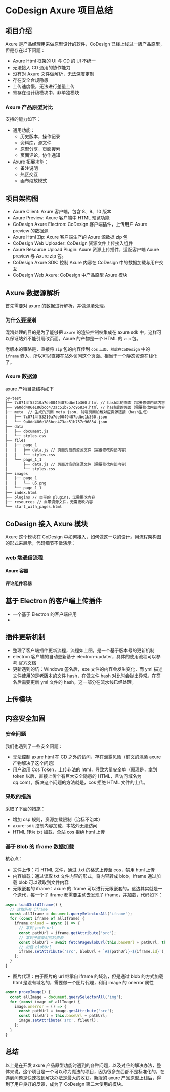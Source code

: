 # CoDesign Axure 项目总结

<script setup>
import FigmaContainer from '/components/FigmaContainer.vue'
</script>

## 项目介绍

Axure 是产品经理用来做原型设计的软件，CoDesign 已经上线过一版产品原型，但是存在以下问题：

- Axure Html 框架的 UI 与 CD 的 UI 不统一
- 无法接入 CD 通用的协作能力
- 没有对 Axure 文件做解析，无法深度定制
- 存在安全合规隐患
- 上传速度慢，无法进行差量上传
- 寄存在设计稿模块中，非单独模块

### Axure 产品原型对比

<FigmaContainer url="https://www.figma.com/file/E2utI9rEseFTc7tJ3Bbl9o/blog?type=whiteboard&node-id=4915-3033&t=oyHf5qQSFlbfnhzh-4"/>

支持的能力如下：

- 通用功能：
  - 历史版本，操作记录
  - 资料库，源文件
  - 原型分享，页面搜索
  - 页面评论，协作通知
- Axure 拓展功能：
  - 备注说明
  - 热区交互
  - 画布缩放模式

## 项目架构图

<FigmaContainer url="https://www.figma.com/file/E2utI9rEseFTc7tJ3Bbl9o/blog?type=whiteboard&node-id=1266%3A465&t=VhmgWJhomfVcVNWz-1"/>

- Axure Client: Axure 客户端，包含 8、9、10 版本
- Axure Preview: Axure 客户端中 HTML 预览功能
- CoDesign Axure Electron: CoDesign 客户端插件，上传用户 Axure preview 的数据源
- Axure Html Zip: Axure 客户端生产的 Axure 源数据 zip 包
- CoDesign Web Uploader: CoDesign 资源文件上传接入组件
- Axure Resource Upload Plugin: Axure 资源上传插件，适配客户端 Axure preview 与 Axure zip 包。
- CoDesign Axure SDK: 控制 Axure 内容在 CoDesign 中的数据加载与用户交互
- CoDesign Web Axure: CoDesign 中产品原型 Axure 模块

## Axure 数据源解析

首先需要对 axure 的数据进行解析，并做混淆处理。

### 为什么要混淆

混淆处理的目的是为了能够把 `axure` 的渲染控制权集成在 axure sdk 中，这样可以保证站外不能引用改页面。Axure 的产物是一个 HTML 的 `zip` 包。

老版本的策略是，直接将 `zip` 包的内容传到 `cos` `上面，然后在CoDesign` 中的 `iframe` 嵌入，所以可以直接在站外访问这个页面。相当于一个静态资源在线化了。

### Axure 数据源

axure 产物目录结构如下

```txt
py-test
├── 7c0714f53210a7de0049487bdbe1b360.html // hash后的页面（需要修改内部内容）
├── 9a0dd486e186bcc473ac51b757c96834.html // hash后的页面（需要修改内部内容）
├── meta  // 生成的页面 meta.json, 前端页面加载对应资源链接（hash生成）
│   ├── 7c0714f53210a7de0049487bdbe1b360.json
│   └── 9a0dd486e186bcc473ac51b757c96834.json
├── data
│   ├── document.js
│   └── styles.css
├── files
│   ├── page_1
│   │   ├── data.js // 页面对应的资源文件（需要修改内部内容）
│   │   └── styles.css
│   └── page_1_1
│       ├── data.js // 页面对应的资源文件（需要修改内部内容）
│       └── styles.css
├── images
│   ├── page_1
│   │   └── u6.png
│   └── page_1_1
├── index.html
├── plugins // 自带的 plugins，无需更改内容
├── resources // 自带资源文件，无需更改内容
└── start_with_pages.html
```

## CoDesign 接入 Axure 模块

Axure 这个模块在 CoDesign 中如何接入，如何做这一块的设计。用流程架构图的形式来展示，代码细节不做演示：

### web 端通信流程

<FigmaContainer url="https://www.figma.com/file/E2utI9rEseFTc7tJ3Bbl9o/blog?type=whiteboard&node-id=1598-982&t=oyHf5qQSFlbfnhzh-4"/>

#### Axure 容器

<FigmaContainer url="https://www.figma.com/file/E2utI9rEseFTc7tJ3Bbl9o/blog?type=whiteboard&node-id=1598-1000&t=oyHf5qQSFlbfnhzh-4"/>

#### 评论组件容器

<FigmaContainer url="https://www.figma.com/file/E2utI9rEseFTc7tJ3Bbl9o/blog?type=whiteboard&node-id=1598-1006&t=oyHf5qQSFlbfnhzh-4"/>

<!-- ### 如何运行

在 CoDesign 怎么跑起来 -->

<!-- ## Axure SDK

描述 Axure SDK 的作用，已经开发过程中遇到的问题

### 资源加载

如何加载资源

#### SDK 加载

...

#### js、css 资源加载

...

### 内容区域计算

...

### Axure 内置功能在 Web 端的实现

Axure 内置功能在 web 端很多都需要重新实现

#### Axure 评论

...

#### 点击热区高亮

...

### 画板模式

...

### Axure 8，9，10 兼容性如何处理

... -->

## 基于 Electron 的客户端上传插件

<FigmaContainer url="https://www.figma.com/file/E2utI9rEseFTc7tJ3Bbl9o/blog?type=whiteboard&node-id=6050-2207&t=i3Z2mSJ07cOBb7GA-4"/>

- 一个基于 Electron 的客户端应用
- 

## 插件更新机制

<FigmaContainer url="https://www.figma.com/file/E2utI9rEseFTc7tJ3Bbl9o/blog?type=whiteboard&node-id=6050-2291&t=i3Z2mSJ07cOBb7GA-4"/>

- 整理了客户端插件更新流程，流程如上图，是一个基于版本号的更新机制
- electron 客户端的自动更新基于 electron-updater，具体的使用流程可以参考 [官方文档](https://www.electron.build/auto-update.html)
- 更新遇到的坑：Windows 签名后，exe 文件的内容会发生变化，而 yml 描述文件使用的是老版本的文件 hash，在做文件 hash 对比时会抛出异常。在签名后需要更新 yml 文件的 hash，这一部分在流水线已经处理。

## 上传模块

<FigmaContainer url="https://www.figma.com/file/E2utI9rEseFTc7tJ3Bbl9o/blog?type=whiteboard&node-id=5341-3119&t=i3Z2mSJ07cOBb7GA-4"/>

## 内容安全加固

### 安全问题

我们也遇到了一些安全问题：

- 无法控制 axure html 在 CD 之外的访问，存在泄露风险（前文的混淆 axure 产物解决了这个问题）
- 用户盗用 Cos Token，上传非法的 html，导致大量安全单（原理是，拿到 token 以后，直接上传个有巨大安全隐患的 HTML，且访问域名为 qq.com），解决这个问题的方法就是，cos 拒绝 HTML 文件的上传。

### 采取的措施

采取了下面的措施：

- 增加 csp 规则，资源加载限制（治标不治本）
- axure-sdk 控制内容加载，本站外无法访问
- HTML 转为 txt 加载，全站 cos 拒绝 html 上传

### 基于 Blob 的 Iframe 数据加载

<FigmaContainer url="https://www.figma.com/file/E2utI9rEseFTc7tJ3Bbl9o/blog?type=whiteboard&node-id=5341-3343&t=XYqh81JwF7tzbA93-4"/>

核心点：

- 文件上传：将 HTML 文件，通过 .txt 的格式上传至 cos，禁用 html 上传
- 内容加载：通过读取 txt 文件内容的形式，将内容转成 blob，iframe 通过加载 blob 可以读取到文件内容
- 无限嵌套的 iframe：axure 的 iframe 可以进行无限嵌套的，这边其实就是一个迭代，每一个子 iframe 都需要主动去发现子 iframe，并加载，代码如下：

```js
async loadChildIframe() {
  // 读取所有 iframe
  const allIframe = document.querySelectorAll('iframe');
  for (const iframe of allIframe) {
    iframe.onload = async () => {
      // 拿到 path url
      const pathUrl = iframe.getAttribute('src');
      // 拿到子框架对应的资源
      const blobUrl = await fetchPageBlobUrl(this.baseUrl + pathUrl, this.env);
      // 加载 blobUrl
      iframe.setAttribute('src', blobUrl + `#${pathUrl}-${iframe.id}`);
    };
  }
}
```

- 图片代理：由于图片的 url 继承自 iframe 的域名，但是通过 blob 的方式加载 html 是没有域名的，需要做一个图片代理，利用 image 的 onerror 属性

```js
async proxyImage() {
  const allImage = document.querySelectorAll('img');
  for (const image of allImage) {
    image.onerror = () => {
      const pathUrl = image.getAttribute('src');
      const fileUrl = this.baseUrl + pathUrl;
      image.setAttribute('src', fileUrl);
    };
  }
}
```

## 总结

以上是在开发 axure 产品原型功能时遇到的各种问题，以及对应的解决办法，整体来说，这个项目是一个可以称为魔法的项目，因为很多东西都不是标准化的，在遇到问题是快速找到解决办法是最大的收获。新版的 axure 产品原型上线后，得到了用户良好的反馈，成为了 CoDesign 第二大使用的模块。
